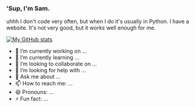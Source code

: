 ### 'Sup, I'm Sam.

uhhh
I don't code very often, but when I do it's usually in Python.
I have a website. It's not very good, but it works well enough for me.

[![My GitHub stats](https://github-readme-stats.vercel.app/api?username=samamatthews)](https://github.com/anuraghazra/github-readme-stats)
- 🔭 I’m currently working on ...
- 🌱 I’m currently learning ...
- 👯 I’m looking to collaborate on ...
- 🤔 I’m looking for help with ...
- 💬 Ask me about ...
- 📫 How to reach me: ...
- 😄 Pronouns: ...
- ⚡ Fun fact: ...
